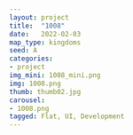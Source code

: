 ```yaml
---
layout: project
title:  "1008"
date:   2022-02-03
map_type: kingdoms
seed: A
categories:
- project
img_mini: 1008_mini.png
img: 1008.png
thumb: thumb02.jpg
carousel:
- 1008.png
tagged: Flat, UI, Development
---
```

